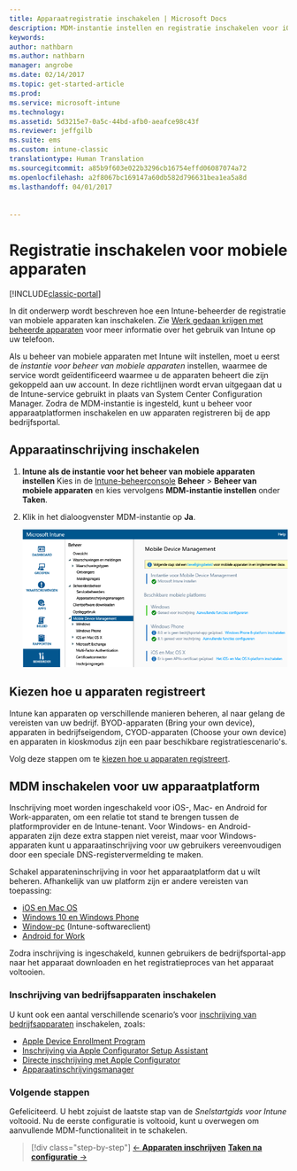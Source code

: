 ```yaml
---
title: Apparaatregistratie inschakelen | Microsoft Docs
description: MDM-instantie instellen en registratie inschakelen voor iOS, Windows-, Android- en Mac-apparaten.
keywords: 
author: nathbarn
ms.author: nathbarn
manager: angrobe
ms.date: 02/14/2017
ms.topic: get-started-article
ms.prod: 
ms.service: microsoft-intune
ms.technology: 
ms.assetid: 5d3215e7-0a5c-44bd-afb0-aeafce98c43f
ms.reviewer: jeffgilb
ms.suite: ems
ms.custom: intune-classic
translationtype: Human Translation
ms.sourcegitcommit: a85b9f603e022b3296cb16754effd06087074a72
ms.openlocfilehash: a2f8067bc169147a60db582d796631bea1ea5a8d
ms.lasthandoff: 04/01/2017


---
```


# <a name="enable-enrollment-for-mobile-devices"></a>Registratie inschakelen voor mobiele apparaten

[!INCLUDE[classic-portal](../includes/classic-portal.md)]

In dit onderwerp wordt beschreven hoe een Intune-beheerder de registratie van mobiele apparaten kan inschakelen. Zie [Werk gedaan krijgen met beheerde apparaten](https://docs.microsoft.com/intune/enduser/company-portal-frequently-asked-questions) voor meer informatie over het gebruik van Intune op uw telefoon.

Als u beheer van mobiele apparaten met Intune wilt instellen, moet u eerst de *instantie voor beheer van mobiele apparaten* instellen, waarmee de service wordt geïdentificeerd waarmee u de apparaten beheert die zijn gekoppeld aan uw account. In deze richtlijnen wordt ervan uitgegaan dat u de Intune-service gebruikt in plaats van System Center Configuration Manager. Zodra de MDM-instantie is ingesteld, kunt u beheer voor apparaatplatformen inschakelen en uw apparaten registreren bij de app bedrijfsportal.

## <a name="enable-device-enrollment"></a>Apparaatinschrijving inschakelen

1. **Intune als de instantie voor het beheer van mobiele apparaten instellen**
    Kies in de [Intune-beheerconsole](https://manage.microsoft.com/) **Beheer** > **Beheer van mobiele apparaten** en kies vervolgens **MDM-instantie instellen** onder **Taken**.  

2. Klik in het dialoogvenster MDM-instantie op **Ja**.

    ![Beheerconsole. MDM instellen op Intune](./media/mdmAuthority.png)

## <a name="choose-how-to-enroll-devices"></a>Kiezen hoe u apparaten registreert

Intune kan apparaten op verschillende manieren beheren, al naar gelang de vereisten van uw bedrijf. BYOD-apparaten (Bring your own device), apparaten in bedrijfseigendom, CYOD-apparaten (Choose your own device) en apparaten in kioskmodus zijn een paar beschikbare registratiescenario's.

Volg deze stappen om te [kiezen hoe u apparaten registreert](choose-how-to-enroll-devices1.md).

## <a name="enable-mdm-for-your-device-platform"></a>MDM inschakelen voor uw apparaatplatform
Inschrijving moet worden ingeschakeld voor iOS-, Mac- en Android for Work-apparaten, om een relatie tot stand te brengen tussen de platformprovider en de Intune-tenant. Voor Windows- en Android-apparaten zijn deze extra stappen niet vereist, maar voor Windows-apparaten kunt u apparaatinschrijving voor uw gebruikers vereenvoudigen door een speciale DNS-registervermelding te maken.

Schakel apparateninschrijving in voor het apparaatplatform dat u wilt beheren. Afhankelijk van uw platform zijn er andere vereisten van toepassing:

- [iOS en Mac OS](https://docs.microsoft.com/intune/deploy-use/set-up-ios-and-mac-management-with-microsoft-intune)
- [Windows 10 en Windows Phone](https://docs.microsoft.com/intune/deploy-use/set-up-windows-device-management-with-microsoft-intune)
- [Window-pc](https://docs.microsoft.com/intune/deploy-use/manage-windows-pcs-with-microsoft-intune) (Intune-softwareclient)
- [Android for Work](https://docs.microsoft.com/intune/deploy-use/set-up-android-for-work)

Zodra inschrijving is ingeschakeld, kunnen gebruikers de bedrijfsportal-app naar het apparaat downloaden en het registratieproces van het apparaat voltooien.

### <a name="enable-company-owned-device-enrollment"></a>Inschrijving van bedrijfsapparaten inschakelen
U kunt ook een aantal verschillende scenario’s voor [inschrijving van bedrijfsapparaten](https://docs.microsoft.com/intune/deploy-use/manage-corporate-owned-devices) inschakelen, zoals:
- [Apple Device Enrollment Program](https://docs.microsoft.com/intune/deploy-use/ios-device-enrollment-program-in-microsoft-intune)
- [Inschrijving via Apple Configurator Setup Assistant](https://docs.microsoft.com/intune/deploy-use/ios-setup-assistant-enrollment-in-microsoft-intune)
- [Directe inschrijving met Apple Configurator](https://docs.microsoft.com/intune/deploy-use/ios-direct-enrollment-in-microsoft-intune)
- [Apparaatinschrijvingsmanager](https://docs.microsoft.com/intune/deploy-use/enroll-corporate-owned-devices-with-the-device-enrollment-manager-in-microsoft-intune)

### <a name="next-steps"></a>Volgende stappen
Gefeliciteerd. U hebt zojuist de laatste stap van de *Snelstartgids voor Intune* voltooid. Nu de eerste configuratie is voltooid, kunt u overwegen om aanvullende MDM-functionaliteit in te schakelen.

>[!div class="step-by-step"]
>[&larr; **Apparaten inschrijven**](.\start-with-a-paid-subscription-to-microsoft-intune-step-8.md)     [**Taken na configuratie** &rarr;](.\post-configuration-tasks.md)  

